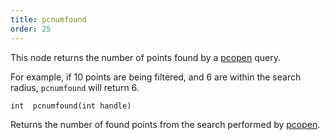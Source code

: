 ```yaml
---
title: pcnumfound
order: 25
---
```

This node returns the number of points found by a [pcopen](pcopen.html "Returns a handle to a point cloud file.") query.

For example, if 10 points are being filtered, and 6 are within the
search radius, `pcnumfound` will return 6.

`int  pcnumfound(int handle)`

Returns the number of found points from the search performed by
[pcopen](pcopen.html "Returns a handle to a point cloud file.").
